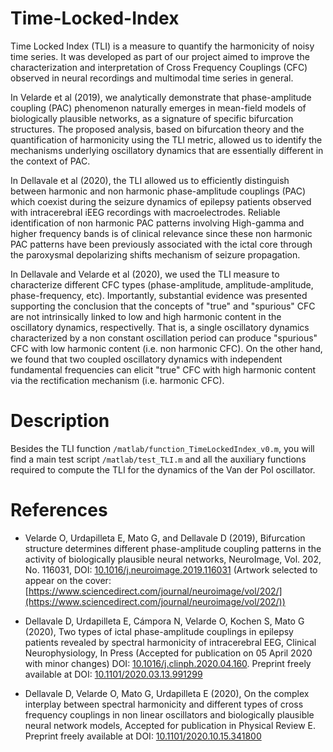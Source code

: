 # Time-Locked-Index
Time Locked Index (TLI) is a measure to quantify the harmonicity of noisy time series. It was developed as part of our project aimed to improve the characterization and interpretation of Cross Frequency Couplings (CFC) observed in neural recordings and multimodal time series in general.

In Velarde et al (2019), we analytically demonstrate that phase-amplitude coupling (PAC) phenomenon naturally emerges in mean-field models of biologically plausible networks, as a signature of specific bifurcation structures. The proposed analysis, based on bifurcation theory and the quantification of harmonicity using the TLI metric, allowed us to identify the mechanisms underlying oscillatory dynamics that are essentially different in the context of PAC.

In Dellavale et al (2020), the TLI allowed us to efficiently distinguish between harmonic and non harmonic phase-amplitude couplings (PAC) which coexist during the seizure dynamics of epilepsy patients observed with intracerebral iEEG recordings with macroelectrodes. Reliable identification of non harmonic PAC patterns involving High-gamma and higher frequency bands is of clinical relevance since these non harmonic PAC patterns have been previously associated with the ictal core through the paroxysmal depolarizing shifts mechanism of seizure propagation.

In Dellavale and Velarde et al (2020), we used the TLI measure to characterize different CFC types (phase-amplitude, amplitude-amplitude, phase-frequency, etc). Importantly, substantial evidence was presented supporting the conclusion that the concepts of "true" and "spurious" CFC are not intrinsically linked to low and high harmonic content in the oscillatory dynamics, respectivelly. That is, a single oscillatory dynamics characterized by a non constant oscillation period can produce "spurious" CFC with low harmonic content (i.e. non harmonic CFC). On the other hand, we found that two coupled oscillatory dynamics with independent fundamental frequencies can elicit "true" CFC with high harmonic content via the rectification mechanism (i.e. harmonic CFC).

# Description
Besides the TLI function `/matlab/function_TimeLockedIndex_v0.m`, you will find a main test script `/matlab/test_TLI.m` and all the auxiliary functions required to compute the TLI for the dynamics of the Van der Pol oscillator.

# References

- Velarde O, Urdapilleta E, Mato G, and Dellavale D (2019), Bifurcation structure determines different phase-amplitude coupling patterns in the activity of biologically plausible neural networks, NeuroImage, Vol. 202, No. 116031, DOI: [10.1016/j.neuroimage.2019.116031](https://doi.org/10.1016/j.neuroimage.2019.116031)
  (Artwork selected to appear on the cover: [https://www.sciencedirect.com/journal/neuroimage/vol/202/](https://www.sciencedirect.com/journal/neuroimage/vol/202/))

- Dellavale D, Urdapilleta E, Cámpora N, Velarde O, Kochen S, Mato G (2020), Two types of ictal phase-amplitude couplings in epilepsy patients revealed by spectral harmonicity of intracerebral EEG, Clinical Neurophysiology, In Press (Accepted for publication on 05 April 2020 with minor changes) DOI: [10.1016/j.clinph.2020.04.160](https://doi.org/10.1016/j.clinph.2020.04.160). Preprint freely available at DOI: [10.1101/2020.03.13.991299](https://doi.org/10.1101/2020.03.13.991299)

- Dellavale D, Velarde O, Mato G, Urdapilleta E (2020), On the complex interplay between spectral harmonicity and different types of cross frequency couplings in non linear oscillators and biologically plausible neural network models, Accepted for publication in Physical Review E. Preprint freely available at DOI: [10.1101/2020.10.15.341800](https://doi.org/10.1101/2020.10.15.341800)
